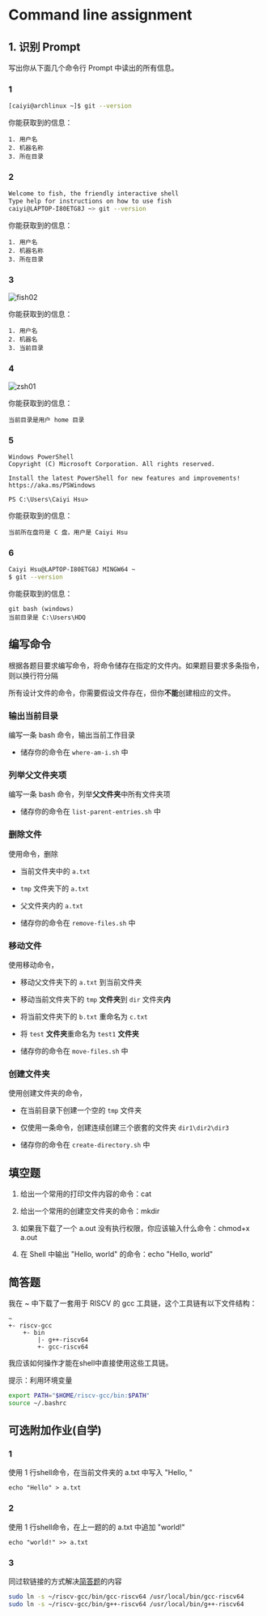 # Command line assignment

## 1. 识别 Prompt

写出你从下面几个命令行 Prompt 中读出的所有信息。

### 1

```bash
[caiyi@archlinux ~]$ git --version
```

你能获取到的信息：

```
1. 用户名
2. 机器名称
3. 所在目录
```

### 2

```bash
Welcome to fish, the friendly interactive shell
Type help for instructions on how to use fish
caiyi@LAPTOP-I80ETG8J ~> git --version
```

你能获取到的信息：

```
1. 用户名
2. 机器名称
3. 所在目录
```

### 3

![fish02](./assets/fish-prompt.png)

你能获取到的信息：

```
1. 用户名
2. 机器名
3. 当前目录
```

### 4

![zsh01](./assets/zsh-prompt.png)

你能获取到的信息：

```
当前目录是用户 home 目录
```

### 5

```ascii
Windows PowerShell
Copyright (C) Microsoft Corporation. All rights reserved.

Install the latest PowerShell for new features and improvements! https://aka.ms/PSWindows

PS C:\Users\Caiyi Hsu>
```

你能获取到的信息：

```
当前所在盘符是 C 盘，用户是 Caiyi Hsu
```

### 6

```bash
Caiyi Hsu@LAPTOP-I80ETG8J MINGW64 ~
$ git --version
```

你能获取到的信息：

```
git bash (windows)
当前目录是 C:\Users\HDQ
```

## 编写命令

根据各题目要求编写命令，将命令储存在指定的文件内。如果题目要求多条指令，则以换行符分隔

所有设计文件的命令，你需要假设文件存在，但你**不能**创建相应的文件。

### 输出当前目录

编写一条 bash 命令，输出当前工作目录

- 储存你的命令在 `where-am-i.sh` 中

### 列举父文件夹项

编写一条 bash 命令，列举**父文件夹**中所有文件夹项

- 储存你的命令在 `list-parent-entries.sh` 中

### 删除文件

使用命令，删除

- 当前文件夹中的 `a.txt`
- `tmp` 文件夹下的 `a.txt`
- 父文件夹内的 `a.txt`

- 储存你的命令在 `remove-files.sh` 中

### 移动文件

使用移动命令，

- 移动父文件夹下的 `a.txt` 到当前文件夹
- 移动当前文件夹下的 `tmp` **文件夹**到 `dir` 文件夹**内**
- 将当前文件夹下的 `b.txt` 重命名为 `c.txt`
- 将 `test` **文件夹**重命名为 `test1` **文件夹**

- 储存你的命令在 `move-files.sh` 中

### 创建文件夹

使用创建文件夹的命令，

- 在当前目录下创建一个空的 `tmp` 文件夹
- 仅使用一条命令，创建连续创建三个嵌套的文件夹 `dir1\dir2\dir3`

- 储存你的命令在 `create-directory.sh` 中

## 填空题

1. 给出一个常用的打印文件内容的命令：cat

2. 给出一个常用的创建空文件夹的命令：mkdir

3. 如果我下载了一个 a.out 没有执行权限，你应该输入什么命令：chmod+x a.out

4. 在 Shell 中输出 "Hello, world" 的命令：echo "Hello, world"

## 简答题

我在 ~ 中下载了一套用于 RISCV 的 gcc 工具链，这个工具链有以下文件结构：

```
~
+- riscv-gcc
    +- bin
        |- g++-riscv64
        +- gcc-riscv64
```

我应该如何操作才能在shell中直接使用这些工具链。

提示：利用环境变量

```bash
export PATH="$HOME/riscv-gcc/bin:$PATH"
source ~/.bashrc
```

## 可选附加作业(自学)

### 1

使用 1 行shell命令，在当前文件夹的 a.txt 中写入 "Hello, "

`echo "Hello" > a.txt`

### 2

使用 1 行shell命令，在上一题的的 a.txt 中追加 "world!"

`echo "world!" >> a.txt`

### 3

同过软链接的方式解决[简答题](#简答题)的内容
```bash
sudo ln -s ~/riscv-gcc/bin/gcc-riscv64 /usr/local/bin/gcc-riscv64
sudo ln -s ~/riscv-gcc/bin/g++-riscv64 /usr/local/bin/g++-riscv64
```